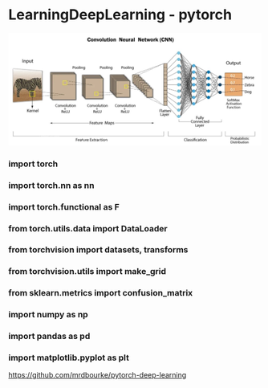 # LearningDeepLearning - pytorch

![CNN](1680532048475.jpg)
### import torch
### import torch.nn as nn
### import torch.functional as F
### from torch.utils.data import DataLoader
### from torchvision import datasets, transforms
### from torchvision.utils import make_grid
### 
### from sklearn.metrics import confusion_matrix
### 
### import numpy as np
### import pandas as pd
### import matplotlib.pyplot as plt

https://github.com/mrdbourke/pytorch-deep-learning
